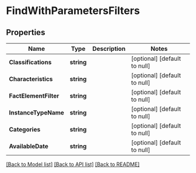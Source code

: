 # FindWithParametersFilters

## Properties
Name | Type | Description | Notes
------------ | ------------- | ------------- | -------------
**Classifications** | **string** |  | [optional] [default to null]
**Characteristics** | **string** |  | [optional] [default to null]
**FactElementFilter** | **string** |  | [optional] [default to null]
**InstanceTypeName** | **string** |  | [optional] [default to null]
**Categories** | **string** |  | [optional] [default to null]
**AvailableDate** | **string** |  | [optional] [default to null]

[[Back to Model list]](../README.md#documentation-for-models) [[Back to API list]](../README.md#documentation-for-api-endpoints) [[Back to README]](../README.md)


